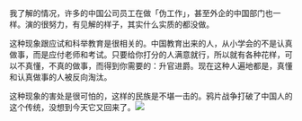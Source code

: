 我了解的情况，许多的中国公司员工在做「伪工作」，甚至外企的中国部门也一样。演的很努力，有见解的样子，其实什么实质的都没做。

这种现象跟应试和科举教育是很相关的。中国教育出来的人，从小学会的不是认真做事，而是应付老师和考试。只要给你打分的人满意就行，所以就有各种花样，可以不真懂，不真的做事，而得到你需要的：升官进爵。现在这种人遍地都是，真懂和认真做事的人被反向淘汰。

这种现象的害处是很可怕的，这样的民族是不堪一击的。鸦片战争打破了中国人的这个传统，没想到今天它又回来了。![](https://yinwang1.files.wordpress.com/2020/08/img_1081.jpg?w=300&h=243)
